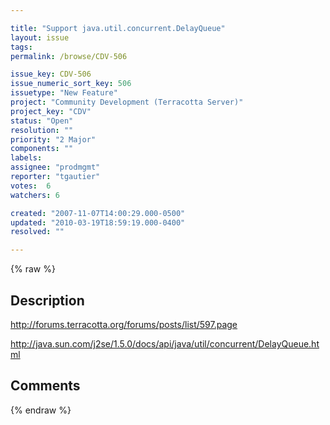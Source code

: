 ```yaml
---

title: "Support java.util.concurrent.DelayQueue"
layout: issue
tags: 
permalink: /browse/CDV-506

issue_key: CDV-506
issue_numeric_sort_key: 506
issuetype: "New Feature"
project: "Community Development (Terracotta Server)"
project_key: "CDV"
status: "Open"
resolution: ""
priority: "2 Major"
components: ""
labels: 
assignee: "prodmgmt"
reporter: "tgautier"
votes:  6
watchers: 6

created: "2007-11-07T14:00:29.000-0500"
updated: "2010-03-19T18:59:19.000-0400"
resolved: ""

---
```




{% raw %}



## Description

<div markdown="1" class="description">

http://forums.terracotta.org/forums/posts/list/597.page

http://java.sun.com/j2se/1.5.0/docs/api/java/util/concurrent/DelayQueue.html


</div>

## Comments



{% endraw %}
